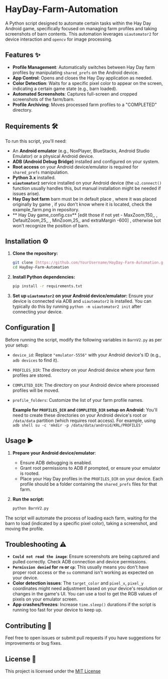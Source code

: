 # HayDay-Farm-Automation

A Python script designed to automate certain tasks within the Hay Day Android game, specifically focused on managing farm profiles and taking screenshots of barn contents. This automation leverages `uiautomator2` for device interaction and `opencv` for image processing.

## Features ✨

* **Profile Management**: Automatically switches between Hay Day farm profiles by manipulating `shared_prefs` on the Android device.
* **App Control**: Opens and closes the Hay Day application as needed.
* **Color Detection**: Waits for a specific pixel color to appear on the screen, indicating a certain game state (e.g., barn loaded).
* **Automated Screenshots**: Captures full-screen and cropped screenshots of the farm/barn.
* **Profile Archiving**: Moves processed farm profiles to a "COMPLETED" directory.

## Requirements 🛠️

To run this script, you'll need:

* An **Android emulator** (e.g., NoxPlayer, BlueStacks, Android Studio Emulator) or a physical Android device.
* **ADB (Android Debug Bridge)** installed and configured on your system.
* **Root access** on your Android device/emulator is required for `shared_prefs` manipulation.
* **Python 3.x** installed.
* **`uiautomator2`** service installed on your Android device (the `u2.connect()` function usually handles this, but manual installation might be needed if issues arise).
* **Hay Day bot farm** barn must be in default place , where it was placed originally by game , if you don't know where it is located, check the example_farm.png in repository.
* ** Hay Day game_config.csv** [edit those if not yet - MaxZoom,150,, , DefaultZoom,25,, , MinZoom,25,, and extraMargin -600] , otherwise bot won't recognize the position of barn.

## Installation ⚙️

1.  **Clone the repository:**
    ```bash
    git clone [https://github.com/YourUsername/HayDay-Farm-Automation.git](https://github.com/YourUsername/HayDay-Farm-Automation.git)
    cd HayDay-Farm-Automation
    ```

2.  **Install Python dependencies:**
    ```bash
    pip install -r requirements.txt
    ```

3.  **Set up `uiautomator2` on your Android device/emulator:**
    Ensure your device is connected via ADB and `uiautomator2` is installed. You can typically do this by running `python -m uiautomator2 init` after connecting your device.

## Configuration 🔧

Before running the script, modify the following variables in `BarnV2.py` as per your setup:

* `device_id`: Replace `"emulator-5556"` with your Android device's ID (e.g., `adb devices` to find it).
* `PROFILES_DIR`: The directory on your Android device where your farm profiles are stored.
* `COMPLETED_DIR`: The directory on your Android device where processed profiles will be moved.
* `profile_folders`: Customize the list of your farm profile names.

   **Example for `PROFILES_DIR` and `COMPLETED_DIR` setup on Android:**
    You'll need to create these directories on your Android device's root or `/data/data` partition (which requires root access).
    For example, using `adb shell su -c 'mkdir -p /data/data/android/KRL/PROFILES'`

## Usage ▶️

1.  **Prepare your Android device/emulator**:
    * Ensure ADB debugging is enabled.
    * Grant root permissions to ADB if prompted, or ensure your emulator is rooted.
    * Place your Hay Day profiles in the `PROFILES_DIR` on your device. Each profile should be a folder containing the `shared_prefs` files for that farm.

2.  **Run the script:**
    ```bash
    python BarnV2.py
    ```

The script will automate the process of loading each farm, waiting for the barn to load (indicated by a specific pixel color), taking a screenshot, and moving the profile.

## Troubleshooting ⚠️

* **`Could not read the image`**: Ensure screenshots are being captured and pulled correctly. Check ADB connection and device permissions.
* **`Permission denied` for `rm` or `cp`**: This usually means you don't have proper root access or the `su` command isn't working as expected on your device.
* **Color detection issues**: The `target_color` and `pixel_x`, `pixel_y` coordinates might need adjustment based on your device's resolution or changes in the game's UI. You can use a tool to get the RGB values of pixels on your emulator screen.
* **App crashes/freezes**: Increase `time.sleep()` durations if the script is running too fast for your device to keep up.

## Contributing 🤝

Feel free to open issues or submit pull requests if you have suggestions for improvements or bug fixes.

## License 📄

This project is licensed under the [MIT License](LICENSE)
